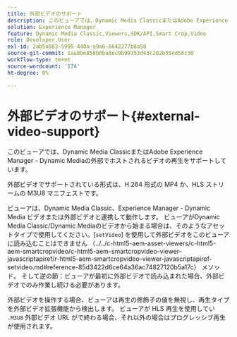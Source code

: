 ```yaml
---
title: 外部ビデオのサポート
description: このビューアでは、Dynamic Media ClassicまたはAdobe Experience Manager - Dynamic Mediaの外部でホストされるビデオの再生をサポートしています。
solution: Experience Manager
feature: Dynamic Media Classic,Viewers,SDK/API,Smart Crop,Video
role: Developer,User
exl-id: 2ab5a083-5995-440a-a9a6-6642277b8a58
source-git-commit: 1aa8be858b0ba8ec9b99753d43c202b35ed58c30
workflow-type: tm+mt
source-wordcount: '174'
ht-degree: 0%

---
```


# 外部ビデオのサポート{#external-video-support}

このビューアでは、Dynamic Media ClassicまたはAdobe Experience Manager - Dynamic Mediaの外部でホストされるビデオの再生をサポートしています。

外部ビデオでサポートされている形式は、H.264 形式の MP4 か、HLS ストリームの M3U8 マニフェストです。

ビューアは、Dynamic Media Classic、Experience Manager - Dynamic Media ビデオまたは外部ビデオと連携して動作します。 ビューアがDynamic Media Classic/Dynamic Mediaのビデオから始まる場合は、そのようなアセットタイプで使用してください。[`setVideo`] を使用して外部ビデオをこのビューアに読み込むことはできません
（../../c-html5-aem-asset-viewers/c-html5-aem-smartcropvideo/c-html5-aem-smartcropvideo-viewer-javascriptapiref/r-html5-aem-smartcropvideo-viewer-javascriptapiref-setvideo.md#reference-85d3422d6ce64a36ac74827120b5a17c） メソッド。 そして逆の節：ビューアが最初に外部ビデオで読み込まれた場合、外部ビデオでのみ作業し続ける必要があります。

外部ビデオを操作する場合、ビューアは再生の修飾子の値を無視し、再生タイプを外部ビデオ拡張機能から検出します。 ビューアが HLS 再生を使用してい `.M3U8` 外部ビデオ URL がで終わる場合、それ以外の場合はプログレッシブ再生が使用されます。
